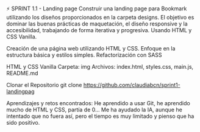 ⚡️ SPRINT 1.1 - Landing page
Construir una landing page para Bookmark utilizando los diseños proporcionados en la carpeta designs. 
El objetivo es dominar las buenas prácticas de maquetación, el diseño responsive y la accesibilidad, trabajando de forma iterativa y progresiva. Usando  HTML y CSS Vanilla.

Creación de una página web utilizando HTML y CSS.
Enfoque en la estructura básica y estilos simples.
Refactorización con SASS

HTML y CSS Vanilla
Carpeta: img
Archivos: index.html, styles.css, main.js, README.md

Clonar el Repositorio
git clone https://github.com/claudiabcn/sprint1-landingpag

Aprendizajes y retos encontrados:
He aprendido a usar Git, he aprendido mucho de HTML y CSS, partía de 0... Me ha ayudado la IA, aunque he intentado que no fuera así, pero el tiempo es muy limitado y pienso que ha sido positivo. 

